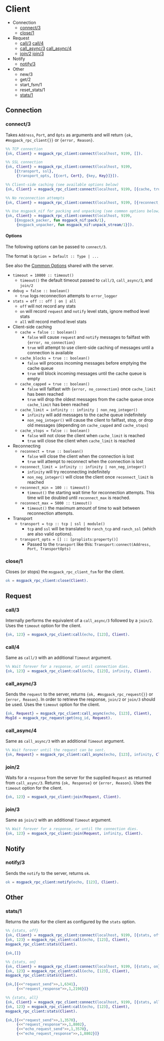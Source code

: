 Client
======
* Connection
    - [connect/3](#connect3)
    - [close/1](#close1)
* Request
    - [call/3](#call3) [call/4](#call4)
    - [call_async/3](#call_async3) [call_async/4](#call_async4)
    - [join/2](#join2) [join/3](#join3)
* Notify
    - [notify/3](#notify3)
* Other
    - new/3
    - get/2
    - start_fsm/1
    - reset_stats/1
    - [stats/1](#stats1)

Connection
----------

### connect/3

Takes `Address`, `Port`, and `Opts` as arguments and will return `{ok, #msgpack_rpc_client{}}` or `{error, Reason}`.

```erlang
%% TCP connection
{ok, Client} = msgpack_rpc_client:connect(localhost, 9199, []).

%% SSL connection
{ok, Client} = msgpack_rpc_client:connect(localhost, 9199,
    [{transport, ssl},
     {transport_opts, [{cert, Cert}, {key, Key}]}]).

%% Client-side caching (see available options below)
{ok, Client} = msgpack_rpc_client:connect(localhost, 9199, [{cache, true}]).

%% No reconnection attempts
{ok, Client} = msgpack_rpc_client:connect(localhost, 9199, [{reconnect, false}]).

%% Use msgpack_nif for packing and unpacking (see common options below)
{ok, Client} = msgpack_rpc_client:connect(localhost, 9199,
    [{msgpack_packer, fun msgpack_nif:pack/1},
     {msgpack_unpacker, fun msgpack_nif:unpack_stream/1}]).
```

#### Options

The following options can be passed to `connect/3`.

The format is `Option = Default :: Type | ...`

See also the [Common Options](common-options.md) shared with the server.

* `timeout = 10000 :: timeout()`
    - `timeout()` the default timeout passed to `call/3`, `call_async/3`, and `join/2`
* `debug = false :: boolean()`
    - `true` logs reconnection attempts to `error_logger`
* `stats = off :: off | on | all`
    - `off` will not record any stats
    - `on` will record `request` and `notify` level stats, ignore method level stats
    - `all` will record method level stats
* Client-side caching
    * `cache = false :: boolean()`
        - `false` will cause `request` and `notify` messages to failfast with `{error, no_connection}`
        - `true` will attempt to use client-side caching of messages until a connection is available
    * `cache_blocks = true :: boolean()`
        - `false` will process incoming messages before emptying the cache queue
        - `true` will block incoming messages until the cache queue is empty
    * `cache_capped = true :: boolean()`
        - `false` will failfast with `{error, no_connection}` once `cache_limit` has been reached
        - `true` will drop the oldest messages from the cache queue once `cache_limit` has been reached
    * `cache_limit = infinity :: infinity | non_neg_integer()`
        - `infinity` will add messages to the cache queue indefinitely
        - `non_neg_integer()` will cause the client to failfast, stop, or drop old messages (depending on `cache_capped` and `cache_stops`)
    * `cache_stops = false :: boolean()`
        - `false` will not close the client when `cache_limit` is reached
        - `true` will close the client when `cache_limit` is reached
* Reconnecting
    * `reconnect = true :: boolean()`
        - `false` will close the client when the connection is lost
        - `true` will attempt to reconnect when the connection is lost
    * `reconnect_limit = infinity :: infinity | non_neg_integer()`
        - `infinity` will try reconnecting indefinitely
        - `non_neg_integer()` will close the client once `reconnect_limit` is reached
    * `reconnect_min = 100 :: timeout()`
        - `timeout()` the starting wait time for reconnection attempts.  This time will be doubled until `reconnect_max` is reached.
    * `reconnect_max = 5000 :: timeout()`
        - `timeout()` the maximum amount of time to wait between reconnection attempts.
* Transport
    * `transport = tcp :: tcp | ssl | module()`
        - `tcp` and `ssl` will be translated to `ranch_tcp` and `ranch_ssl` (which are also valid options).
    * `transport_opts = [] :: [proplists:property()]`
        - Passed to the `transport` like this: `Transport:connect(Address, Port, TransportOpts)`

### close/1

Closes (or stops) the `msgpack_rpc_client_fsm` for the client.

```erlang
ok = msgpack_rpc_client:close(Client).
```

Request
-------

### call/3

Internally performs the equivalent of a `call_async/3` followed by a `join/2`.
Uses the `timeout` option for the client.

```erlang
{ok, 123} = msgpack_rpc_client:call(echo, [123], Client).
```

### call/4

Same as `call/3` with an additional `Timeout` argument.

```erlang
%% Wait forever for a response, or until connection dies.
{ok, 123} = msgpack_rpc_client:call(echo, [123], infinity, Client).
```

### call_async/3

Sends the `request` to the server, returns `{ok, #msgpack_rpc_request{}}` or `{error, Reason}`.
In order to retrieve the response, `join/2` or `join/3` should be used.
Uses the `timeout` option for the client.

```erlang
{ok, Request} = msgpack_rpc_client:call_async(echo, [123], Client),
MsgId = msgpack_rpc_request:get(msg_id, Request).
```

### call_async/4

Same as `call_async/3` with an additional `Timeout` argument.

```erlang
%% Wait forever until the request can be sent.
{ok, Request} = msgpack_rpc_client:call_async(echo, [123], infinity, Client).
```

### join/2

Waits for a `response` from the server for the supplied `Request` as returned from `call_async/3`.
Returns `{ok, Response}` or `{error, Reason}`.
Uses the `timeout` option for the client.

```erlang
{ok, 123} = msgpack_rpc_client:join(Request, Client).
```

### join/3

Same as `join/2` with an additional `Timeout` argument.

```erlang
%% Wait forever for a response, or until the connection dies.
{ok, 123} = msgpack_rpc_client:join(Request, infinity, Client).
```

Notify
------

### notify/3

Sends the `notify` to the server, returns `ok`.

```erlang
ok = msgpack_rpc_client:notify(echo, [123], Client).
```

Other
-----

### stats/1

Returns the stats for the client as configured by the `stats` option.

```erlang
%% {stats, off}
{ok, Client} = msgpack_rpc_client:connect(localhost, 9199, [{stats, off}]),
{ok, 123} = msgpack_rpc_client:call(echo, [123], Client),
msgpack_rpc_client:stats(Client).

{ok,[]}

%% {stats, on}
{ok, Client} = msgpack_rpc_client:connect(localhost, 9199, [{stats, on}]),
{ok, 123} = msgpack_rpc_client:call(echo, [123], Client),
msgpack_rpc_client:stats(Client).

{ok,[{<<"request_send">>,1,6341},
     {<<"request_response">>,1,2198}]}

%% {stats, all}
{ok, Client} = msgpack_rpc_client:connect(localhost, 9199, [{stats, all}]),
{ok, 123} = msgpack_rpc_client:call(echo, [123], Client),
msgpack_rpc_client:stats(Client).

{ok,[{<<"request_send">>,1,3570},
     {<<"request_response">>,1,8802},
     {<<"echo_request_send">>,1,3570},
     {<<"echo_request_response">>,1,8802}]}
```
